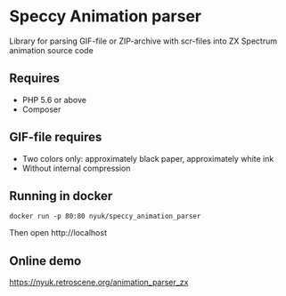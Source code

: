 ﻿# Speccy Animation parser

Library for parsing GIF-file or ZIP-archive with scr-files into ZX Spectrum animation source code

## Requires 

* PHP 5.6 or above
* Composer

## GIF-file requires

* Two colors only: approximately black paper, approximately white ink
* Without internal compression

## Running in docker

```
docker run -p 80:80 nyuk/speccy_animation_parser
```

Then open http://localhost

## Online demo

https://nyuk.retroscene.org/animation_parser_zx
